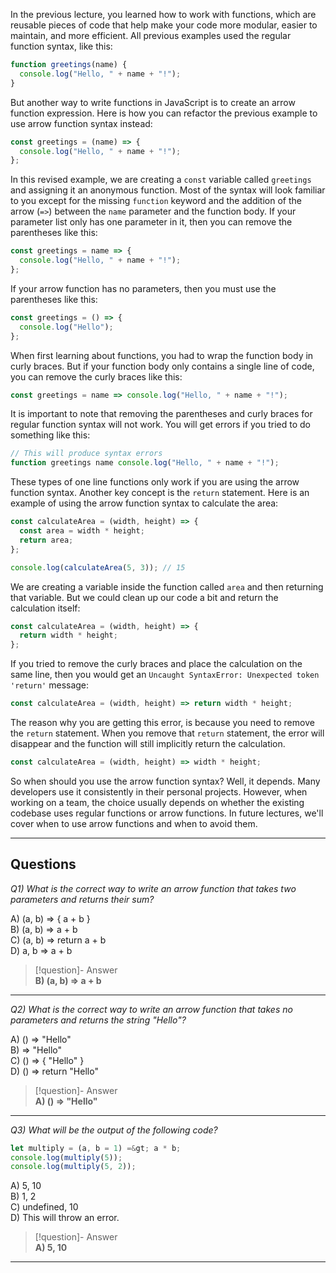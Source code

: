In the previous lecture, you learned how to work with functions, which are reusable pieces of code that help make your code more modular, easier to maintain, and more efficient. All previous examples used the regular function syntax, like this:

```js
function greetings(name) {
  console.log("Hello, " + name + "!");
}
```

But another way to write functions in JavaScript is to create an arrow function expression. Here is how you can refactor the previous example to use arrow function syntax instead:

```js
const greetings = (name) => {
  console.log("Hello, " + name + "!");
};
```

In this revised example, we are creating a `const` variable called `greetings` and assigning it an anonymous function. Most of the syntax will look familiar to you except for the missing `function` keyword and the addition of the arrow (`=>`) between the `name` parameter and the function body. If your parameter list only has one parameter in it, then you can remove the parentheses like this:

```js
const greetings = name => {
  console.log("Hello, " + name + "!");
};
```

If your arrow function has no parameters, then you must use the parentheses like this:

```js
const greetings = () => {
  console.log("Hello");
};
```

When first learning about functions, you had to wrap the function body in curly braces. But if your function body only contains a single line of code, you can remove the curly braces like this:

```js
const greetings = name => console.log("Hello, " + name + "!");
```

It is important to note that removing the parentheses and curly braces for regular function syntax will not work. You will get errors if you tried to do something like this:

```js
// This will produce syntax errors 
function greetings name console.log("Hello, " + name + "!");
```

These types of one line functions only work if you are using the arrow function syntax. Another key concept is the `return` statement. Here is an example of using the arrow function syntax to calculate the area:

```js
const calculateArea = (width, height) => {
  const area = width * height;
  return area;
};

console.log(calculateArea(5, 3)); // 15
```

We are creating a variable inside the function called `area` and then returning that variable. But we could clean up our code a bit and return the calculation itself:

```js
const calculateArea = (width, height) => {
  return width * height;
};
```

If you tried to remove the curly braces and place the calculation on the same line, then you would get an `Uncaught SyntaxError: Unexpected token 'return'` message:

```js
const calculateArea = (width, height) => return width * height;
```

The reason why you are getting this error, is because you need to remove the `return` statement. When you remove that `return` statement, the error will disappear and the function will still implicitly return the calculation.

```js
const calculateArea = (width, height) => width * height;
```

So when should you use the arrow function syntax? Well, it depends. Many developers use it consistently in their personal projects. However, when working on a team, the choice usually depends on whether the existing codebase uses regular functions or arrow functions. In future lectures, we'll cover when to use arrow functions and when to avoid them.

---
## Questions

*Q1) What is the correct way to write an arrow function that takes two parameters and returns their sum?*

A) (a, b) =&gt; { a + b }  
B) (a, b) =&gt; a + b  
C) (a, b) =&gt; return a + b  
D) a, b =&gt; a + b  

> [!question]- Answer  
> **B) (a, b) =&gt; a + b**

---

*Q2) What is the correct way to write an arrow function that takes no parameters and returns the string "Hello"?*

A) () =&gt; "Hello"  
B) =&gt; "Hello"  
C) () =&gt; { "Hello" }  
D) () =&gt; return "Hello"  

> [!question]- Answer  
> **A) () =&gt; "Hello"**

---

*Q3) What will be the output of the following code?*

```js
let multiply = (a, b = 1) =&gt; a * b;  
console.log(multiply(5));  
console.log(multiply(5, 2));
```

A) 5, 10  
B) 1, 2  
C) undefined, 10  
D) This will throw an error.  

> [!question]- Answer  
> **A) 5, 10**

---